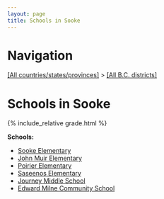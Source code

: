 ```yaml
---
layout: page
title: Schools in Sooke
---
```

# Navigation

[[All countries/states/provinces]](../..) > [[All B.C. districts]](..)

# Schools in Sooke

{% include_relative grade.html %}

**Schools:**

- [Sooke Elementary](Sooke_Elementary.md)
- [John Muir Elementary](John_Muir_Elementary.md)
- [Poirier Elementary](Poirier_Elementary.md)
- [Saseenos Elementary](Saseenos_Elementary.md)
- [Journey Middle School](Journey_Middle_School.md)
- [Edward Milne Community School](Edward_Milne_Community_School.md)
